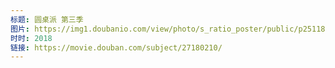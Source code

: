 ```yaml
---
标题: 圆桌派 第三季
图片: https://img1.doubanio.com/view/photo/s_ratio_poster/public/p2511866530.jpg
时时: 2018
链接: https://movie.douban.com/subject/27180210/
---
```

